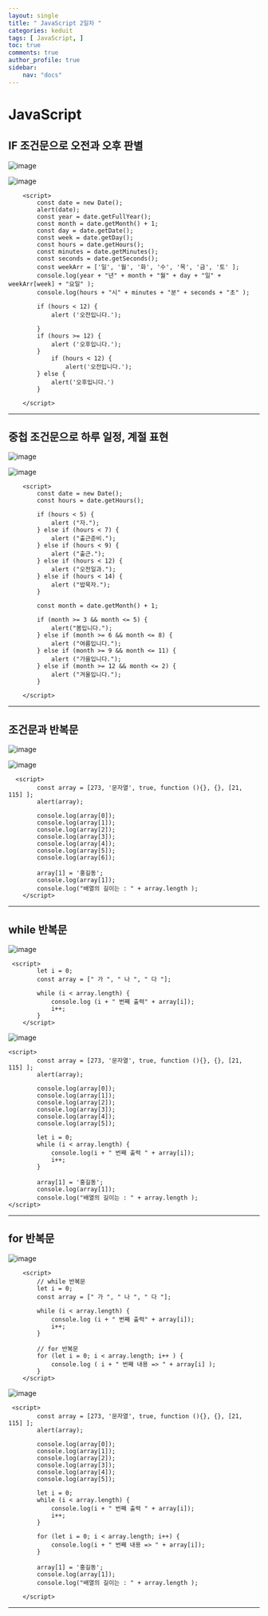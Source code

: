```yaml
---
layout: single
title: " JavaScript 2일차 "
categories: keduit
tags: [ JavaScript, ]
toc: true 
comments: true
author_profile: true
sidebar:
    nav: "docs"
---
```


# JavaScript

## IF 조건문으로 오전과 오후 판별

![image](https://user-images.githubusercontent.com/128279031/231315749-6d4c9512-2f90-49c1-b681-9416a125aaec.png)

![image](https://user-images.githubusercontent.com/128279031/231317385-5724c8ee-f680-4273-ab54-067c900c2494.png)

```
    <script>
        const date = new Date();
        alert(date);
        const year = date.getFullYear();
        const month = date.getMonth() + 1;
        const day = date.getDate();
        const week = date.getDay();
        const hours = date.getHours();
        const minutes = date.getMinutes();
        const seconds = date.getSeconds();
        const weekArr = ['일', '월', '화', '수', '목', '금', '토' ];
        console.log(year + "년" + month + "월" + day + "일" + weekArr[week] + "요일" ); 
        console.log(hours + "시" + minutes + "분" + seconds + "초" );

        if (hours < 12) {
            alert ('오전입니다.');

        }
        if (hours >= 12) {
            alert ('오후입니다.');
        }
            if (hours < 12) {
                alert('오전입니다.');
        } else {
            alert('오후입니다.')
        }
        
    </script>
```
---

## 중첩 조건문으로 하루 일정, 계절 표현

![image](https://user-images.githubusercontent.com/128279031/231318929-d1f670cd-633f-4e00-a3cf-0ae761009b60.png)

![image](https://user-images.githubusercontent.com/128279031/231322087-67cca240-3303-42b1-9040-52b07c97c364.png)

```
    <script>
        const date = new Date();
        const hours = date.getHours();

        if (hours < 5) {
            alert ("자.");
        } else if (hours < 7) {
            alert ("출근준비.");
        } else if (hours < 9) {
            alert ("출근.");
        } else if (hours < 12) {
            alert ("오전일과.");
        } else if (hours < 14) {
            alert ("밥묵자.");
        } 

        const month = date.getMonth() + 1;

        if (month >= 3 && month <= 5) {
            alert("봄입니다.");
        } else if (month >= 6 && month <= 8) {
            alert ("여름입니다.");
        } else if (month >= 9 && month <= 11) {
            alert ("가을입니다.");
        } else if (month >= 12 && month <= 2) {
            alert ("겨울입니다.");
        }

    </script>
```

---

## 조건문과 반복문

![image](https://user-images.githubusercontent.com/128279031/231322624-3cea0db6-dbad-4ab1-b71e-54c4297f2757.png)

![image](https://user-images.githubusercontent.com/128279031/231324533-dd8468c1-c9f5-406a-89c1-c01ba37ed275.png)

```
  <script>
        const array = [273, '문자열', true, function (){}, {}, [21, 115] ];
        alert(array);

        console.log(array[0]);
        console.log(array[1]);
        console.log(array[2]);
        console.log(array[3]);
        console.log(array[4]);
        console.log(array[5]);
        console.log(array[6]);

        array[1] = '홍길동';
        console.log(array[1]);
        console.log("배열의 길이는 : " + array.length );
    </script>
```

---

## while 반복문

![image](https://user-images.githubusercontent.com/128279031/231326397-c3ee760e-fe20-4f55-8173-57d33b69d42f.png)

```
 <script>
        let i = 0;
        const array = [" 가 ", " 나 ", " 다 "];

        while (i < array.length) {
            console.log (i + " 번째 출력" + array[i]);
            i++;
        }
    </script>
```

![image](https://user-images.githubusercontent.com/128279031/231329674-1ae2dbe0-4c05-4310-92ce-8a8f3b851591.png)

```
<script>
        const array = [273, '문자열', true, function (){}, {}, [21, 115] ];
        alert(array);

        console.log(array[0]);
        console.log(array[1]);
        console.log(array[2]);
        console.log(array[3]);
        console.log(array[4]);
        console.log(array[5]);
        
        let i = 0;
        while (i < array.length) {
            console.log(i + " 번째 출력 " + array[i]);
            i++;
        }

        array[1] = '홍길동';
        console.log(array[1]);
        console.log("배열의 길이는 : " + array.length );
</script>
```

---

## for 반복문

![image](https://user-images.githubusercontent.com/128279031/231334412-6606d8b1-75d4-481b-8a94-319282a6aefa.png)

```
    <script>
        // while 반복문
        let i = 0;
        const array = [" 가 ", " 나 ", " 다 "];

        while (i < array.length) {
            console.log (i + " 번째 출력" + array[i]);
            i++;
        }
        
        // for 반복문
        for (let i = 0; i < array.length; i++ ) {
            console.log ( i + " 번째 내용 => " + array[i] );
        }
    </script>
```

![image](https://user-images.githubusercontent.com/128279031/231335562-9ab7a73b-c6d7-4bff-9003-0ed4df6ad7ec.png)

```
 <script>
        const array = [273, '문자열', true, function (){}, {}, [21, 115] ];
        alert(array);

        console.log(array[0]);
        console.log(array[1]);
        console.log(array[2]);
        console.log(array[3]);
        console.log(array[4]);
        console.log(array[5]);
        
        let i = 0;
        while (i < array.length) {
            console.log(i + " 번째 출력 " + array[i]);
            i++;
        }

        for (let i = 0; i < array.length; i++) {
            console.log(i + " 번째 내용 => " + array[i]);
        }

        array[1] = '홍길동';
        console.log(array[1]);
        console.log("배열의 길이는 : " + array.length );

    </script>
```    

---


